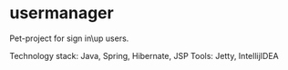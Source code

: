 # usermanager

Pet-project for sign in\up users. 

Technology stack: Java, Spring, Hibernate, JSP
Tools: Jetty, IntellijIDEA
